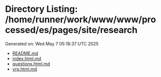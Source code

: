 # Directory Listing: /home/runner/work/www/www/processed/es/pages/site/research
Generated on: Wed May  7 05:18:37 UTC 2025

- [README.md](README.md)
- [index.html.md](index.html.md)
- [questions.html.md](questions.html.md)
- [vrp.html.md](vrp.html.md)
